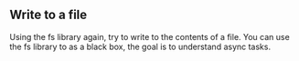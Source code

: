 ## Write to a file
Using the fs library again, try to write to the contents of a file.
You can use the fs library to as a black box, the goal is to understand async tasks.
<!-- status: completed -->